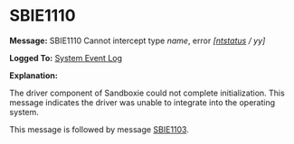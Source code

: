 # SBIE1110

**Message:** SBIE1110 Cannot intercept type _name_, error _[[ntstatus](NtStatusCodes.md) / yy]_

**Logged To:** [System Event Log](SystemEventLog.md)

**Explanation:**

The driver component of Sandboxie could not complete initialization. This message indicates the driver was unable to integrate into the operating system.

This message is followed by message [SBIE1103](SBIE1103.md).
